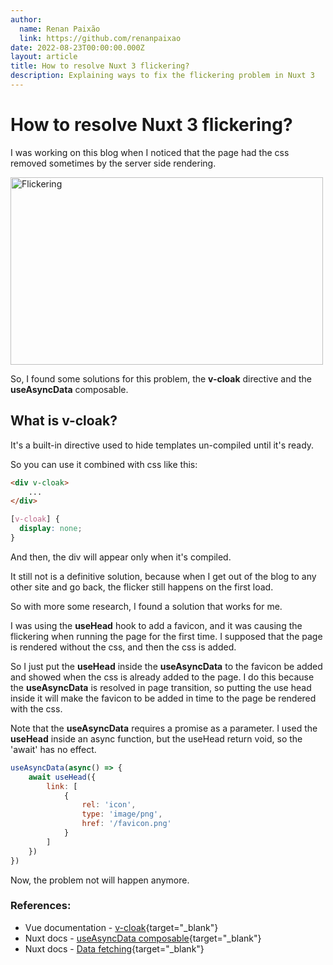```yaml
---
author:
  name: Renan Paixão
  link: https://github.com/renanpaixao
date: 2022-08-23T00:00:00.000Z
layout: article
title: How to resolve Nuxt 3 flickering?
description: Explaining ways to fix the flickering problem in Nuxt 3
---
```


# How to resolve Nuxt 3 flickering?

I was working on this blog when I noticed that the page had the css removed sometimes by the server side 
rendering.

<img alt="Flickering" style="margin: 0 auto" src="/posts/1.v-cloak/flickering.gif" width="500" height="300"/>


So, I found some solutions for this problem, the **v-cloak** directive and the **useAsyncData** composable.

## What is v-cloak?

It's a built-in directive used to hide templates un-compiled until it's ready.

So you can use it combined with css like this:

```html
<div v-cloak>
    ...
</div>
```

```css
[v-cloak] {
  display: none;
}
```

And then, the div will appear only when it's compiled.

It still not is a definitive solution, because when I get out of the blog to any other site and go back, 
the flicker still happens on the first load.

So with more some research, I found a solution that works for me.

I was using the **useHead** hook to add a favicon, and it was causing the flickering when running the page for the first 
time. I supposed that the page is rendered without the css, and then the css is added. 

So I just put the **useHead** inside the **useAsyncData** to the favicon be added and showed when the css is already added 
to the page. I do this because the **useAsyncData** is resolved in page transition, so putting the use head inside it will make
the favicon to be added in time to the page be rendered with the css.

Note that the **useAsyncData** requires a promise as a parameter. I used the **useHead** inside an async function, 
but the useHead return void, so the 'await' has no effect. 


```js
useAsyncData(async() => {
	await useHead({
		link: [
			{
				rel: 'icon',
				type: 'image/png',
				href: '/favicon.png'
			}
		]
	})
})
```

Now, the problem not will happen anymore. 

### References:
- Vue documentation - [v-cloak](https://vuejs.org/api/built-in-directives.html#v-cloak){target="_blank"} 
- Nuxt docs - [useAsyncData composable](https://nuxt.com/docs/api/composables/use-async-data){target="_blank"}
- Nuxt docs - [Data fetching](https://nuxtjs.org/docs/features/data-fetching){target="_blank"}


